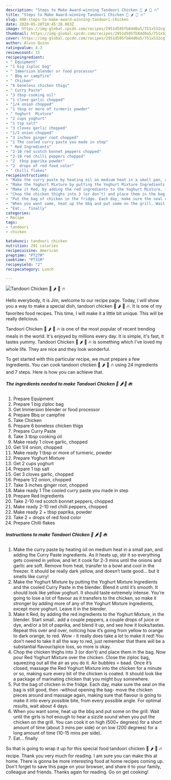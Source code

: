 ```yaml
---
description: "Steps to Make Award-winning Tandoori Chicken 🍗 🌶 🥵 🔥"
title: "Steps to Make Award-winning Tandoori Chicken 🍗 🌶 🥵 🔥"
slug: 408-steps-to-make-award-winning-tandoori-chicken
date: 2020-05-28T10:45:28.083Z
image: https://img-global.cpcdn.com/recipes/2951d595fb84d0a5/751x532cq70/tandoori-chicken-🍗-🌶-🥵-🔥-recipe-main-photo.jpg
thumbnail: https://img-global.cpcdn.com/recipes/2951d595fb84d0a5/751x532cq70/tandoori-chicken-🍗-🌶-🥵-🔥-recipe-main-photo.jpg
cover: https://img-global.cpcdn.com/recipes/2951d595fb84d0a5/751x532cq70/tandoori-chicken-🍗-🌶-🥵-🔥-recipe-main-photo.jpg
author: Alvin Quinn
ratingvalue: 4.3
reviewcount: 15
recipeingredient:
- " Equipment"
- "1 big ziploc bag"
- " Immersion blender or food processor"
- " Bbq or campfire"
- " Chicken"
- "6 boneless chicken thigs"
- " Curry Paste"
- "3 tbsp cooking oil"
- "1 clove garlic chopped"
- "1/4 onion chopped"
- "1 tbsp or more of turmeric powder"
- " Yoghurt  Mixture"
- "2 cups yoghurt"
- "1 tsp salt"
- "3 cloves garlic chopped"
- "1/2 onion chopped"
- "3 inches ginger root chopped"
- "1 The cooled curry paste you made in step"
- " Red Ingredients"
- "2-10 red scotch bonnet peppers chopped"
- "2-10 red chilli peppers chopped"
- "2  tbsp paprika powder"
- "2  drops of red food color"
- " Chilli flakes"
recipeinstructions:
- "Make the curry paste by heating oil on medium heat in a small pan, and adding the Curry Paste ingredients. As it heats up, stir it so everything gets covered in yellow, and let it cook for 2-3 mins until the onions and garlic are soft. Remove from heat, transfer to a bowl and cool in the freezer. It should be really dark yellow, and doesn’t taste good... but it smells like curry!"
- "Make the Yoghurt Mixture by putting the Yoghurt Mixture Ingredients and the cooled Curry Paste in the blender. Blend it until it’s smooth. It should look like yellow yoghurt. It should taste extremely intense. You’re going to lose a lot of flavour as it transfers to the chicken, so make it stronger by adding more of any of the Yoghurt Mixture ingredients, except more yoghurt. Leave it in the blender."
- "Make it Red, by adding the red ingredients to the Yoghurt Mixture, in the blender. Start small.. add a couple peppers, a couple drops of juice or dye, and/or a bit of paprika, and blend it up, and see how it looks/tastes. Repeat this over and over, noticing how it’s going from yellow to orange to dark orange, to red. Wow - it really does take a lot to make it red! You don’t need to take it all the way to red, just remember that there will be a substantial flavour/spice loss, so more is okay."
- "Chop the chicken thighs into 3 (or don’t) and place them in the bag. Now pour Red Yoghurt Mixture over the chicken. Close the ziploc bag, squeezing out all the air as you do it. Air bubbles = baad. Once it’s closed, massage the Red Yoghurt Mixture into the chicken for a minute or so, making sure every bit of the chicken is coated. It should look like a package of marinating chicken that you might buy somewhere."
- "Put the bag of chicken in the fridge. Each day, make sure the seal on the bag is still good, then -without opening the bag- move the chicken pieces around and massage again, making sure that flavour is going to make it into every possible bite, from every possible angle. For optimal results, wait about 4 days."
- "When you want some, heat up the bbq and put some on the grill. Wait until the girls is hot enough to hear a sizzle sound when you put the chicken on the grill. You can cook it on high (500+ degrees) for a short amount of time (about 3 mins per side) or on low (200 degrees) for a long amount of time (10-15 mins per side)."
- "Eat... finally"
categories:
- Recipe
tags:
- tandoori
- chicken

katakunci: tandoori chicken 
nutrition: 291 calories
recipecuisine: American
preptime: "PT27M"
cooktime: "PT31M"
recipeyield: "2"
recipecategory: Lunch

---
```



![Tandoori Chicken 🍗 🌶 🥵 🔥](https://img-global.cpcdn.com/recipes/2951d595fb84d0a5/751x532cq70/tandoori-chicken-🍗-🌶-🥵-🔥-recipe-main-photo.jpg)

Hello everybody, it is Jim, welcome to our recipe page. Today, I will show you a way to make a special dish, tandoori chicken 🍗 🌶 🥵 🔥. It is one of my favorites food recipes. This time, I will make it a little bit unique. This will be really delicious.



Tandoori Chicken 🍗 🌶 🥵 🔥 is one of the most popular of recent trending meals in the world. It's enjoyed by millions every day. It is simple, it's fast, it tastes yummy. Tandoori Chicken 🍗 🌶 🥵 🔥 is something which I've loved my whole life. They are nice and they look wonderful.


To get started with this particular recipe, we must prepare a few ingredients. You can cook tandoori chicken 🍗 🌶 🥵 🔥 using 24 ingredients and 7 steps. Here is how you can achieve that.

##### The ingredients needed to make Tandoori Chicken 🍗 🌶 🥵 🔥:

1. Prepare  Equipment
1. Prepare 1 big ziploc bag
1. Get  Immersion blender or food processor
1. Prepare  Bbq or campfire
1. Take  Chicken
1. Prepare 6 boneless chicken thigs
1. Prepare  Curry Paste
1. Take 3 tbsp cooking oil
1. Make ready 1 clove garlic, chopped
1. Get 1/4 onion, chopped
1. Make ready 1 tbsp or more of turmeric, powder
1. Prepare  Yoghurt  Mixture
1. Get 2 cups yoghurt
1. Prepare 1 tsp salt
1. Get 3 cloves garlic, chopped
1. Prepare 1/2 onion, chopped
1. Take 3 inches ginger root, chopped
1. Make ready 1 The cooled curry paste you made in step
1. Prepare  Red Ingredients
1. Take 2-10 red scotch bonnet peppers, chopped
1. Make ready 2-10 red chilli peppers, chopped
1. Make ready 2 + tbsp paprika, powder
1. Take 2 + drops of red food color
1. Prepare  Chilli flakes




##### Instructions to make Tandoori Chicken 🍗 🌶 🥵 🔥:

1. Make the curry paste by heating oil on medium heat in a small pan, and adding the Curry Paste ingredients. As it heats up, stir it so everything gets covered in yellow, and let it cook for 2-3 mins until the onions and garlic are soft. Remove from heat, transfer to a bowl and cool in the freezer. It should be really dark yellow, and doesn’t taste good... but it smells like curry!
1. Make the Yoghurt Mixture by putting the Yoghurt Mixture Ingredients and the cooled Curry Paste in the blender. Blend it until it’s smooth. It should look like yellow yoghurt. It should taste extremely intense. You’re going to lose a lot of flavour as it transfers to the chicken, so make it stronger by adding more of any of the Yoghurt Mixture ingredients, except more yoghurt. Leave it in the blender.
1. Make it Red, by adding the red ingredients to the Yoghurt Mixture, in the blender. Start small.. add a couple peppers, a couple drops of juice or dye, and/or a bit of paprika, and blend it up, and see how it looks/tastes. Repeat this over and over, noticing how it’s going from yellow to orange to dark orange, to red. Wow - it really does take a lot to make it red! You don’t need to take it all the way to red, just remember that there will be a substantial flavour/spice loss, so more is okay.
1. Chop the chicken thighs into 3 (or don’t) and place them in the bag. Now pour Red Yoghurt Mixture over the chicken. Close the ziploc bag, squeezing out all the air as you do it. Air bubbles = baad. Once it’s closed, massage the Red Yoghurt Mixture into the chicken for a minute or so, making sure every bit of the chicken is coated. It should look like a package of marinating chicken that you might buy somewhere.
1. Put the bag of chicken in the fridge. Each day, make sure the seal on the bag is still good, then -without opening the bag- move the chicken pieces around and massage again, making sure that flavour is going to make it into every possible bite, from every possible angle. For optimal results, wait about 4 days.
1. When you want some, heat up the bbq and put some on the grill. Wait until the girls is hot enough to hear a sizzle sound when you put the chicken on the grill. You can cook it on high (500+ degrees) for a short amount of time (about 3 mins per side) or on low (200 degrees) for a long amount of time (10-15 mins per side).
1. Eat... finally




So that is going to wrap it up for this special food tandoori chicken 🍗 🌶 🥵 🔥 recipe. Thank you very much for reading. I am sure you can make this at home. There is gonna be more interesting food at home recipes coming up. Don't forget to save this page on your browser, and share it to your family, colleague and friends. Thanks again for reading. Go on get cooking!
